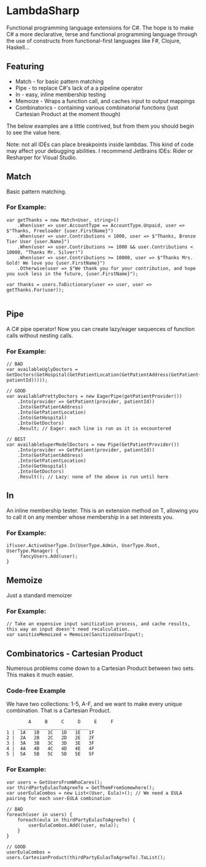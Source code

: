 # LambdaSharp
Functional programming language extensions for C#. The hope is to make 
C# a more declarative, terse and functional programming language through 
the use of constructs from functional-first languages like F#, Clojure, 
Haskell... 

## Featuring
* Match - for basic pattern matching
* Pipe - to replace C#'s lack of a a pipeline operator
* In - easy, inline membership testing
* Memoize - Wraps a function call, and caches input to output mappings
* Combinatorics - containing various combinatorial functions (just 
Cartesian Product at the moment though) 


The below examples are a little contrived, but from them you should 
begin to see the value here.

Note: not all IDEs can place breakpoints inside lambdas. This kind of 
code may affect your debugging abilities. I recommend JetBrains IDEs: 
Rider or Resharper for Visual Studio.


## Match
Basic pattern matching. 

### For Example: 
```
var getThanks = new Match<User, string>() 
    .When(user => user.AccountType == AccountType.Unpaid, user => $"Thanks, Freeloader {user.FirstName}")
    .When(user => user.Contributions < 1000, user => $"Thanks, Bronze Tier User {user.Name}")
    .When(user => user.Contributions >= 1000 && user.Contributions < 10000, "Thanks Mr. Silver!")
    .When(user => user.Contributions >= 10000, user => $"Thanks Mrs. Gold! We love you {user.FirstName}")
    .Otherwise(user => $"We thank you for your contribution, and hope you suck less in the future, {user.FirstName}");
                          
var thanks = users.ToDictionary(user => user, user => getThanks.For(user));
                                
```


## Pipe
A C# pipe operator! Now you can create lazy/eager sequences of function calls without nesting calls.

### For Example: 
```
// BAD
var availableUglyDoctors = GetDoctors(GetHospital(GetPatientLocation(GetPatientAddress(GetPatient(GetPatientProvider(), patientId)))));

// GOOD
var availablePrettyDoctors = new EagerPipe(getPatientProvider())
    .Into(provider => GetPatient(provider, patientId))
    .Into(GetPatientAddress)
    .Into(GetPatientLocation)
    .Into(GetHospital)
    .Into(GetDoctors)
    .Result; // Eager: each line is run as it is encountered

// BEST
var availableSuperModelDoctors = new Pipe(GetPatientProvider())
    .Into(provider => GetPatient(provider, patientId))
    .Into(GetPatientAddress)
    .Into(GetPatientLocation)
    .Into(GetHospital)
    .Into(GetDoctors)
    .Result(); // Lazy: none of the above is run until here
```


## In
An inline membership tester. This is an extension method on T, allowing 
you to call it on any member whose membership in a set interests you.

### For Example: 
```
if(user.ActiveUserType.In(UserType.Admin, UserType.Root, UserType.Manager) {
     fancyUsers.Add(user);
}
```


## Memoize
Just a standard memoizer

### For Example: 
```
// Take an expensive input sanitization process, and cache results, this way an input doesn't need recalculation.
var sanitizeMemoized = Memoize(SanitizeUserInput);
```


## Combinatorics - Cartesian Product
Numerous problems come down to a Cartesian Product between two sets. 
This makes it much easier.

### Code-free Example
We have two collections: 1-5, A-F, and we want to make every unique 
combination. That is a Cartesian Product.
```
        A     B     C     D     E     F 
    __________________________
1 |  1A   1B   1C   1D   1E   1F
2 |  2A   2B   2C   2D   2E   2F
3 |  3A   3B   3C   3D   3E   3F
4 |  4A   4B   4C   4D   4E   4F
5 |  5A   5B   5C   5D   5E   5F
```

### For Example: 
```
var users = GetUsersFromWhoCares();
var thirdPartyEulasToAgreeTo = GetThemFromSomewhere();
var userEulaCombos = new List<(User, Eula)>(); // We need a EULA pairing for each user-EULA combination

// BAD
foreach(user in users) {
    foreach(eula in thirdPartyEulasToAgreeTo) { 
        userEulaCombos.Add((user, eula)); 
    }
}

// GOOD
userEulaCombos = users.CartesianProduct(thirdPartyEulasToAgreeTo).ToList();
```
